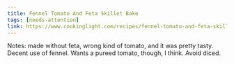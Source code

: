 ```yaml
---
title: Fennel Tomato And Feta Skillet Bake
tags: [needs-attention]
link: https://www.cookinglight.com/recipes/fennel-tomato-and-feta-skillet-bake
---
```

Notes: made without feta, wrong kind of tomato, and it was pretty tasty. Decent use of fennel. Wants a pureed tomato, though, I think. Avoid diced.


